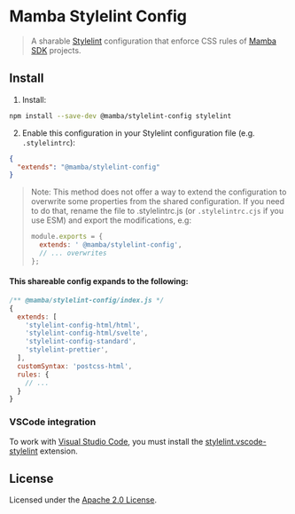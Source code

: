 # Mamba Stylelint Config

> A sharable [Stylelint](https://stylelint.io/) configuration that enforce CSS rules of [Mamba SDK](https://mambasdk-docs.stone.com.br) projects.

## Install

1. Install:

```bash
npm install --save-dev @mamba/stylelint-config stylelint
```

2. Enable this configuration in your Stylelint configuration file (e.g. `.stylelintrc`):

```json
{
  "extends": "@mamba/stylelint-config"
}
```

> Note: This method does not offer a way to extend the configuration to overwrite some properties from the shared configuration. If you need to do that, rename the file to .stylelintrc.js (or `.stylelintrc.cjs` if you use ESM) and export the modifications, e.g:
>
> ```js
> module.exports = {
>   extends: ' @mamba/stylelint-config',
>   // ... overwrites
> };
> ```

#### This shareable config expands to the following:

```js
/** @mamba/stylelint-config/index.js */
{
  extends: [
    'stylelint-config-html/html',
    'stylelint-config-html/svelte',
    'stylelint-config-standard',
    'stylelint-prettier',
  ],
  customSyntax: 'postcss-html',
  rules: {
    // ...
  }
}
```

### VSCode integration

To work with [Visual Studio Code](https://code.visualstudio.com), you must install the
[stylelint.vscode-stylelint](https://marketplace.visualstudio.com/items?itemName=stylelint.vscode-stylelint)
extension.

## License

Licensed under the [Apache 2.0 License](/LICENSE).
